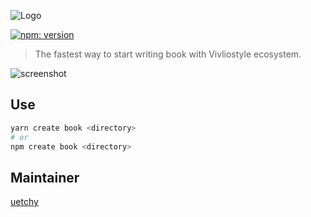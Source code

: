 ![Logo](https://raw.githubusercontent.com/vivliostyle/create-book/master/assets/cover.jpg)

[![npm: version](https://flat.badgen.net/npm/v/create-book)](https://www.npmjs.com/package/create-book)

> The fastest way to start writing book with Vivliostyle ecosystem.

![screenshot](https://raw.githubusercontent.com/vivliostyle/create-book/master/assets/screencast.gif)

## Use

```bash
yarn create book <directory>
# or
npm create book <directory>
```

## Maintainer

[uetchy](https://github.com/uetchy)
